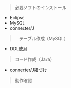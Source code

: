 > 必要ソフトのインストール
- Eclipse
- MySQL
- connecter/J
>　テーブル作成（MySQL）
- DDL使用
> コード作成（Java）
- connecter/J紐づけ
>動作確認